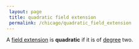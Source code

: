 ```yaml
---
 layout: page
 title: quadratic field extension
 permalink: /chicago/quadratic_field_extension
---
```

A [field extension](https://mathgloss.github.io/MathGloss/field_extension) is **quadratic** if it is of [degree](https://mathgloss.github.io/MathGloss/degree_of_field_extension) two.